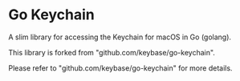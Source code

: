 # Go Keychain

A slim library for accessing the Keychain for macOS in Go (golang).

This library is forked from "github.com/keybase/go-keychain". 

Please refer to "github.com/keybase/go-keychain" for more details.